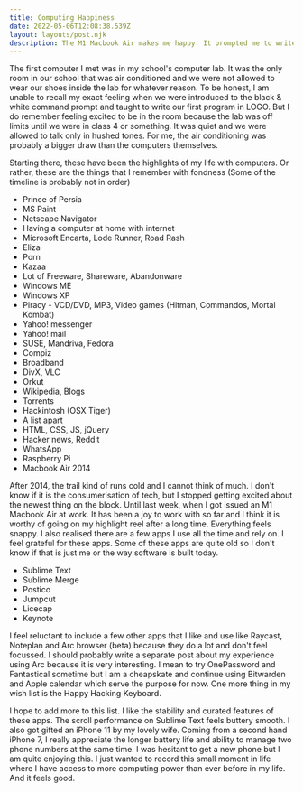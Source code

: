```yaml
---
title: Computing Happiness
date: 2022-05-06T12:08:38.539Z
layout: layouts/post.njk
description: The M1 Macbook Air makes me happy. It prompted me to write a brief history of my life with computers.
---
```


The first computer I met was in my school's computer lab. It was the only room in our school that was air conditioned and we were not allowed to wear our shoes inside the lab for whatever reason. To be honest, I am unable to recall my exact feeling when we were introduced to the black & white command prompt and taught to write our first program in LOGO. But I do remember feeling excited to be in the room because the lab was off limits until we were in class 4 or something. It was quiet and we were allowed to talk only in hushed tones. For me, the air conditioning was probably a bigger draw than the computers themselves.

Starting there, these have been the highlights of my life with computers. Or rather, these are the things that I remember with fondness (Some of the timeline is probably not in order)

- Prince of Persia
- MS Paint
- Netscape Navigator
- Having a computer at home with internet
- Microsoft Encarta, Lode Runner, Road Rash
- Eliza
- Porn
- Kazaa
- Lot of Freeware, Shareware, Abandonware
- Windows ME
- Windows XP
- Piracy - VCD/DVD, MP3, Video games (Hitman, Commandos, Mortal Kombat)
- Yahoo! messenger
- Yahoo! mail
- SUSE, Mandriva, Fedora
- Compiz
- Broadband
- DivX, VLC
- Orkut
- Wikipedia, Blogs
- Torrents
- Hackintosh (OSX Tiger)
- A list apart
- HTML, CSS, JS, jQuery
- Hacker news, Reddit
- WhatsApp
- Raspberry Pi
- Macbook Air 2014

After 2014, the trail kind of runs cold and I cannot think of much. I don't know if it is the consumerisation of tech, but I stopped getting excited about the newest thing on the block. Until last week, when I got issued an M1 Macbook Air at work. It has been a joy to work with so far and I think it is worthy of going on my highlight reel after a long time. Everything feels snappy. I also realised there are a few apps I use all the time and rely on. I feel grateful for these apps. Some of these apps are quite old so I don't know if that is just me or the way software is built today.

- Sublime Text
- Sublime Merge
- Postico
- Jumpcut
- Licecap
- Keynote

I feel reluctant to include a few other apps that I like and use like Raycast, Noteplan and Arc browser (beta) because they do a lot and don't feel focussed. I should probably write a separate post about my experience using Arc because it is very interesting. I mean to try OnePassword and Fantastical sometime but I am a cheapskate and continue using Bitwarden and Apple calendar which serve the purpose for now. One more thing in my wish list is the Happy Hacking Keyboard.

I hope to add more to this list. I like the stability and curated features of these apps. The scroll performance on Sublime Text feels buttery smooth. I also got gifted an iPhone 11 by my lovely wife. Coming from a second hand iPhone 7, I really appreciate the longer battery life and ability to manage two phone numbers at the same time. I was hesitant to get a new phone but I am quite enjoying this. I just wanted to record this small moment in life where I have access to more computing power than ever before in my life. And it feels good.
